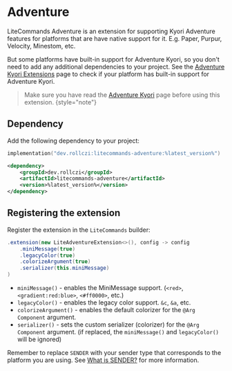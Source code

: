 # Adventure

LiteCommands Adventure is an extension for supporting Kyori Adventure features 
for platforms that are have native support for it. E.g. Paper, Purpur, Velocity, Minestom, etc.

But some platforms have built-in support for Adventure Kyori, so you don't need to add any additional dependencies to your project.
See the [Adventure Kyori Extensions](Adventure-Kyori.md) page to check if your platform has built-in support for Adventure Kyori.

> Make sure you have read the [Adventure Kyori](Adventure-Kyori.md) page before using this extension.
{style="note"}

## Dependency
Add the following dependency to your project:

<tabs>
<tab title="Gradle KTS">

```kotlin
implementation("dev.rollczi:litecommands-adventure:%latest_version%")
```
</tab>
<tab title="Maven">

```xml
<dependency>
    <groupId>dev.rollczi</groupId>
    <artifactId>litecommands-adventure</artifactId>
    <version>%latest_version%</version>
</dependency>
```
</tab>
</tabs>

## Registering the extension

Register the extension in the `LiteCommands` builder:

```java
.extension(new LiteAdventureExtension<>(), config -> config
    .miniMessage(true)
    .legacyColor(true)
    .colorizeArgument(true)
    .serializer(this.miniMessage)
)
```

- `miniMessage()` - enables the MiniMessage support. (`<red>`, `<gradient:red:blue>`, `<#ff0000>`, etc.)
- `legacyColor()` - enables the legacy color support. `&c`, `&a`, etc.
- `colorizeArgument()` - enables the default colorizer for the `@Arg Component` argument.
- `serializer()` - sets the custom serializer (colorizer) for the `@Arg Component` argument. 
(if replaced, the `miniMessage()` and `legacyColor()` will be ignored)

<warning>
    Remember to replace <code>SENDER</code> with your sender type that corresponds to the platform you are using.
    See <a href="SENDER.md">What is SENDER?</a> for more information.
</warning>